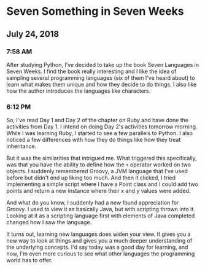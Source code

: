 # Seven Something in Seven Weeks

## July 24, 2018

### 7:58 AM

After studying Python, I've decided to take up the book Seven Languages in Seven Weeks. I find the book really interesting and I like the idea of sampling several programming languages (six of them I've heard about) to learn what makes them unique and how they decide to do things. I also like how the author introduces the languages like characters.

### 6:12 PM

So, I've read Day 1 and Day 2 of the chapter on Ruby and have done the activities from Day 1. I intend on doing Day 2's activities tomorrow morning. While I was learning Ruby, I started to see a few parallels to Python. I also noticed a few differences with how they do things like how they treat inheritance. 

But it was the similarities that intrigued me. What triggered this specifically, was that you have the ability to define how the `+` operator worked on two objects. I suddenly remembered Groovy, a JVM language that I've used before but didn't end up liking too much. And then it clicked, I tried implementing a simple script where I have a Point class and I could add two points and return a new instance where their x and y values were added.

And what do you know, I suddenly had a new found appreciation for Groovy. I used to view it as basically Java, but with scripting thrown into it. Looking at it as a scripting language first with elements of Java completed changed how I saw the language. 

It turns out, learning new languages does widen your view. It gives you a new way to look at things and gives you a much deeper understanding of the underlying concepts. I'd say today was a good day for learning, and now, I'm even more curious to see what other languages the programming world has to offer.